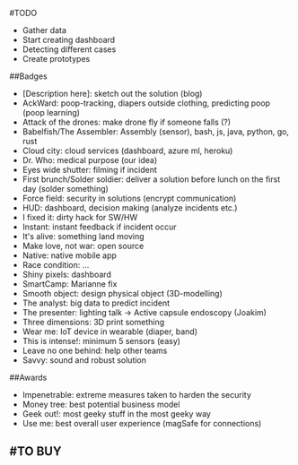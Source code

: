 #TODO
- Gather data
- Start creating dashboard
- Detecting different cases
- Create prototypes

##Badges
- [Description here]: sketch out the solution (blog)
- AckWard: poop-tracking, diapers outside clothing, predicting poop (poop learning)
- Attack of the drones: make drone fly if someone falls (?)
- Babelfish/The Assembler: Assembly (sensor), bash, js, java, python, go, rust
- Cloud city: cloud services (dashboard, azure ml, heroku)
- Dr. Who: medical purpose (our idea)
- Eyes wide shutter: filming if incident
- First brunch/Solder soldier: deliver a solution before lunch on the first day (solder something)
- Force field: security in solutions (encrypt communication)
- HUD: dashboard, decision making (analyze incidents etc.)
- I fixed it: dirty hack for SW/HW
- Instant: instant feedback if incident occur
- It's alive: something land moving
- Make love, not war: open source
- Native: native mobile app
- Race condition: ...
- Shiny pixels: dashboard
- SmartCamp: Marianne fix
- Smooth object: design physical object (3D-modelling)
- The analyst: big data to predict incident
- The presenter: lighting talk -> Active capsule endoscopy (Joakim)
- Three dimensions: 3D print something
- Wear me: IoT device in wearable (diaper, band)
- This is intense!: minimum 5 sensors (easy)
- Leave no one behind: help other teams
- Savvy: sound and robust solution

##Awards
- Impenetrable: extreme measures taken to harden the security
- Money tree: best potential business model
- Geek out!: most geeky stuff in the most geeky way
- Use me: best overall user experience (magSafe for connections)

#TO BUY
- 
